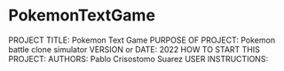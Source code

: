# PokemonTextGame


PROJECT TITLE: Pokemon Text Game
PURPOSE OF PROJECT: Pokemon battle clone simulator
VERSION or DATE: 2022
HOW TO START THIS PROJECT:
AUTHORS: Pablo Crisostomo Suarez
USER INSTRUCTIONS:
